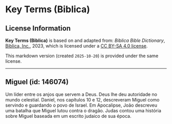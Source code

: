 # Key Terms (Biblica)

## License Information

**Key Terms (Biblica)** is based on and adapted from: _Biblica Bible Dictionary_, [Biblica, Inc.](https://www.biblica.com/), 2023, which is licensed under a [CC BY-SA 4.0 license](https://creativecommons.org/licenses/by-sa/4.0/legalcode.en).

This markdown version (created `2025-10-20`) is provided under the same license.



--------------------------------

## Miguel (id: 146074)

Um líder entre os anjos que servem a Deus. Deus lhe deu autoridade no mundo celestial. Daniel, nos capítulos 10 e 12, descreveram Miguel como servindo e guardando o povo de Israel. Em Apocalipse, João descreveu uma batalha que Miguel lutou contra o dragão. Judas contou uma história sobre Miguel baseada em um escrito judaico de sua época.


